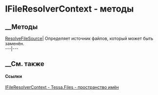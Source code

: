 # IFileResolverContext - методы
##  __Методы
[ResolveFileSource](M_Tessa_Files_IFileResolverContext_ResolveFileSource.htm)|
Определяет источник файлов, который может быть заменён.  
---|---  
##  __См. также
#### Ссылки
[IFileResolverContext - ](T_Tessa_Files_IFileResolverContext.htm)
[Tessa.Files - пространство имён](N_Tessa_Files.htm)
